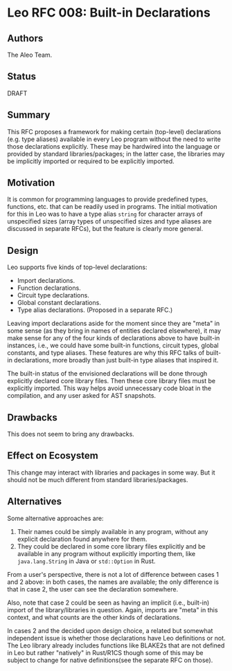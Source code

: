 # Leo RFC 008: Built-in Declarations

## Authors

The Aleo Team.

## Status

DRAFT

## Summary

This RFC proposes a framework for making certain (top-level) declarations (e.g. type aliases) available in every Leo program without the need to write those declarations explicitly. These may be hardwired into the language or provided by standard libraries/packages; in the latter case, the libraries may be implicitly imported or required to be explicitly imported.

## Motivation

It is common for programming languages to provide predefined types, functions, etc.
that can be readily used in programs. The initial motivation for this in Leo was to have a type alias `string` for character arrays of unspecified sizes (array types of unspecified sizes and type aliases are discussed in separate RFCs), but the feature is clearly more general.

## Design

Leo supports five kinds of top-level declarations:

- Import declarations.
- Function declarations.
- Circuit type declarations.
- Global constant declarations.
- Type alias declarations. (Proposed in a separate RFC.)

Leaving import declarations aside for the moment since they are "meta" in some sense
(as they bring in names of entities declared elsewhere),
it may make sense for any of the four kinds of declarations above to have built-in instances, i.e., we could have some built-in functions, circuit types, global constants, and type aliases. These features are why this RFC talks of built-in declarations, more broadly than just built-in type aliases that inspired it.

The built-in status of the envisioned declarations will be done through explicitly declared core library files. Then these core library files must be explicitly imported. This way helps avoid unnecessary code bloat in the compilation, and any user asked for AST snapshots.

## Drawbacks

This does not seem to bring any drawbacks.

## Effect on Ecosystem

This change may interact with libraries and packages in some way.
But it should not be much different from standard libraries/packages.

## Alternatives

Some alternative approaches are:

1. Their names could be simply available in any program,
   without any explicit declaration found anywhere for them.
2. They could be declared in some core library files explicitly
 and be available in any program without explicitly importing them,
 like `java.lang.String` in Java or `std::Option` in Rust.

From a user's perspective, there is not a lot of difference between cases 1 and 2 above:
in both cases, the names are available; the only difference is that in case 2, the user can see the declaration somewhere.

Also, note that case 2 could be seen as having an implicit (i.e., built-in) import of the library/libraries in question. Again, imports are "meta" in this context, and what counts are the other kinds of declarations.

In cases 2 and the decided upon design choice, a related but somewhat independent issue is whether those declarations have Leo definitions or not. The Leo library already includes functions like BLAKE2s that are not defined in Leo but rather "natively" in Rust/R1CS though some of this may be subject to change for native definitions(see the separate RFC on those).
